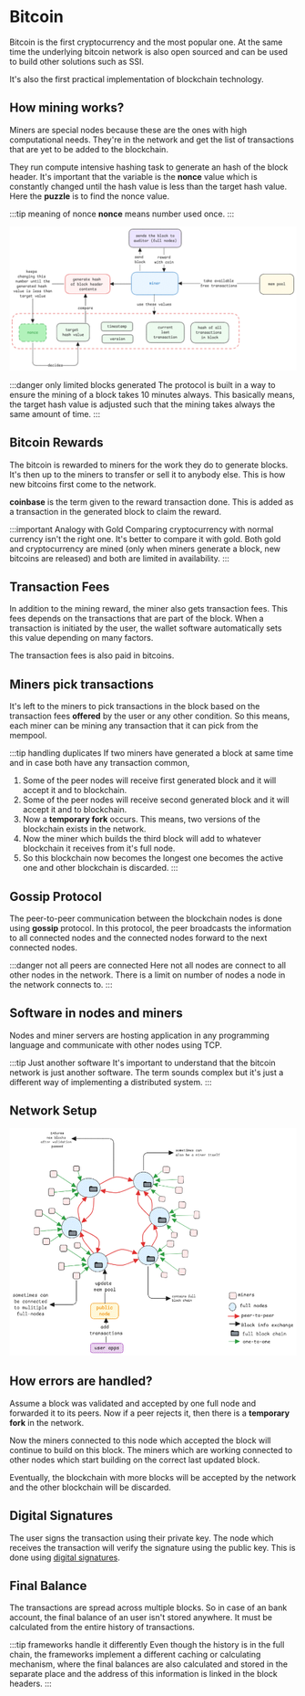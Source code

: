 # Bitcoin

Bitcoin is the first cryptocurrency and the most popular one.
At the same time the underlying bitcoin network is also open sourced
and can be used to build other solutions such as SSI.

It's also the first practical implementation of blockchain technology.

## How mining works?

Miners are special nodes because these are the ones with high computational needs.
They're in the network and get the list of transactions that are yet to be added to the blockchain.

They run compute intensive hashing task to generate an hash of the block header.
It's important that the variable is the **nonce** value which is constantly changed until the hash value
is less than the target hash value.
Here the **puzzle** is to find the nonce value.

:::tip meaning of nonce
**nonce** means number used once.
:::

![bitcoin-mining](../../static/img/bitcoin-mining.excalidraw.png)

:::danger only limited blocks generated
The protocol is built in a way to ensure the mining of a block takes 10 minutes always.
This basically means, the target hash value is adjusted such that the mining takes always the same
amount of time.
:::

## Bitcoin Rewards

The bitcoin is rewarded to miners for the work they do to generate blocks.
It's then up to the miners to transfer or sell it to anybody else.
This is how new bitcoins first come to the network.

**coinbase** is the term given to the reward transaction done.
This is added as a transaction in the generated block to claim the reward.

:::important Analogy with Gold
Comparing cryptocurrency with normal currency isn't the right one.
It's better to compare it with gold.
Both gold and cryptocurrency are mined (only when miners generate a block, new bitcoins are released)
and both are limited in availability.
:::

## Transaction Fees

In addition to the mining reward, the miner also gets transaction fees.
This fees depends on the transactions that are part of the block.
When a transaction is initiated by the user, the wallet software automatically sets this value
depending on many factors.

The transaction fees is also paid in bitcoins.

## Miners pick transactions

It's left to the miners to pick transactions in the block based on the transaction fees **offered** by the user
or any other condition. So this means, each miner can be mining any transaction that it can pick from the mempool.

:::tip handling duplicates
If two miners have generated a block at same time and in case both have any transaction common,

1. Some of the peer nodes will receive first generated block and it will accept it and to blockchain.
2. Some of the peer nodes will receive second generated block and it will accept it and to blockchain.
3. Now a **temporary fork** occurs. This means, two versions of the blockchain exists in the network.
4. Now the miner which builds the third block will add to whatever blockchain it receives from it's full node.
5. So this blockchain now becomes the longest one becomes the active one and other blockchain is discarded.
   :::

## Gossip Protocol

The peer-to-peer communication between the blockchain nodes is done using **gossip** protocol.
In this protocol, the peer broadcasts the information to all connected nodes
and the connected nodes forward to the next connected nodes.

:::danger not all peers are connected
Here not all nodes are connect to all other nodes in the network.
There is a limit on number of nodes a node in the network connects to.
:::

## Software in nodes and miners

Nodes and miner servers are hosting application in any programming language and
communicate with other nodes using TCP.

:::tip Just another software
It's important to understand that the bitcoin network is just another software.
The term sounds complex but it's just a different way of implementing a distributed system.
:::

## Network Setup

![bitcoin-network](../../static/img/bitcoin-network.excalidraw.png)

## How errors are handled?

Assume a block was validated and accepted by one full node and forwarded it to its peers.
Now if a peer rejects it, then there is a **temporary fork** in the network.

Now the miners connected to this node which accepted the block will continue to build on this block.
The miners which are working connected to other nodes which start building on the correct last updated block.

Eventually, the blockchain with more blocks will be accepted by the network and the other blockchain will be discarded.

## Digital Signatures

The user signs the transaction using their private key.
The node which receives the transaction will verify the signature using the public key.
This is done using [digital signatures](../security/digital-signatures).

## Final Balance

The transactions are spread across multiple blocks.
So in case of an bank account, the final balance of an user isn't stored anywhere.
It must be calculated from the entire history of transactions.

:::tip frameworks handle it differently
Even though the history is in the full chain,
the frameworks implement a different caching or calculating mechanism,
where the final balances are also calculated and stored in the separate place and
the address of this information is linked in the block headers.
:::
